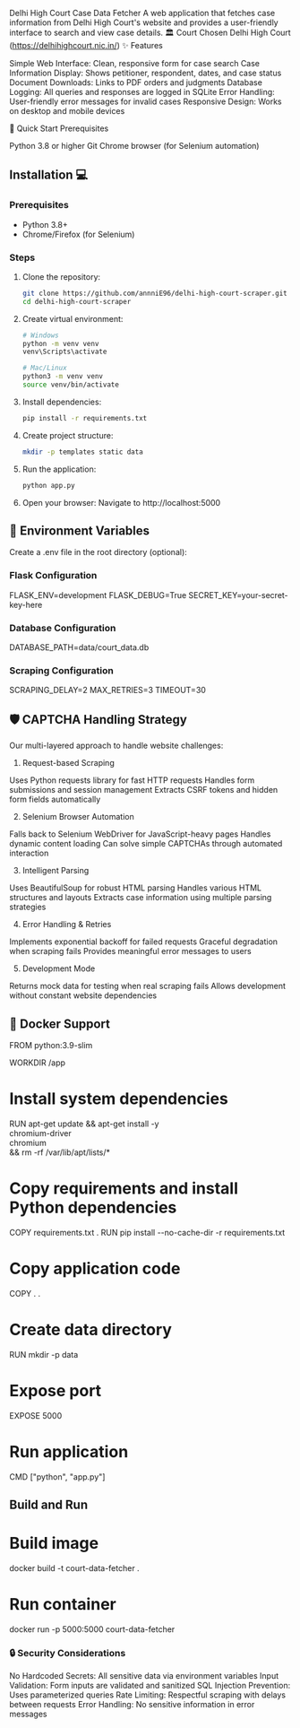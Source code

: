 Delhi High Court Case Data Fetcher
A web application that fetches case information from Delhi High Court's website and provides a user-friendly interface to search and view case details.
🏛️ Court Chosen
Delhi High Court (https://delhihighcourt.nic.in/)
✨ Features

Simple Web Interface: Clean, responsive form for case search
Case Information Display: Shows petitioner, respondent, dates, and case status
Document Downloads: Links to PDF orders and judgments
Database Logging: All queries and responses are logged in SQLite
Error Handling: User-friendly error messages for invalid cases
Responsive Design: Works on desktop and mobile devices

🚀 Quick Start
Prerequisites

Python 3.8 or higher
Git
Chrome browser (for Selenium automation)

## Installation 💻

### Prerequisites
- Python 3.8+
- Chrome/Firefox (for Selenium)

### Steps
1. Clone the repository:
   ```bash
   git clone https://github.com/annniE96/delhi-high-court-scraper.git
   cd delhi-high-court-scraper

2. Create virtual environment:
   ```bash
   # Windows
   python -m venv venv
   venv\Scripts\activate

   # Mac/Linux
   python3 -m venv venv
   source venv/bin/activate
3. Install dependencies:    
   ```bash
   pip install -r requirements.txt
4. Create project structure:
   ```bash
   mkdir -p templates static data

5. Run the application:
   ```bash
   python app.py

6. Open your browser: Navigate to http://localhost:5000

## 🔧 Environment Variables
Create a .env file in the root directory (optional):
### Flask Configuration
FLASK_ENV=development
FLASK_DEBUG=True
SECRET_KEY=your-secret-key-here

### Database Configuration
DATABASE_PATH=data/court_data.db

### Scraping Configuration
SCRAPING_DELAY=2
MAX_RETRIES=3
TIMEOUT=30
    
## 🛡️ CAPTCHA Handling Strategy
Our multi-layered approach to handle website challenges:
1. Request-based Scraping

Uses Python requests library for fast HTTP requests
Handles form submissions and session management
Extracts CSRF tokens and hidden form fields automatically

2. Selenium Browser Automation

Falls back to Selenium WebDriver for JavaScript-heavy pages
Handles dynamic content loading
Can solve simple CAPTCHAs through automated interaction

3. Intelligent Parsing

Uses BeautifulSoup for robust HTML parsing
Handles various HTML structures and layouts
Extracts case information using multiple parsing strategies

4. Error Handling & Retries

Implements exponential backoff for failed requests
Graceful degradation when scraping fails
Provides meaningful error messages to users

5. Development Mode

Returns mock data for testing when real scraping fails
Allows development without constant website dependencies

## 🐳 Docker Support
FROM python:3.9-slim

WORKDIR /app

# Install system dependencies
RUN apt-get update && apt-get install -y \
    chromium-driver \
    chromium \
    && rm -rf /var/lib/apt/lists/*

# Copy requirements and install Python dependencies
COPY requirements.txt .
RUN pip install --no-cache-dir -r requirements.txt

# Copy application code
COPY . .

# Create data directory
RUN mkdir -p data

# Expose port
EXPOSE 5000

# Run application
CMD ["python", "app.py"]

## Build and Run
# Build image
docker build -t court-data-fetcher .

# Run container
docker run -p 5000:5000 court-data-fetcher

### 🔒 Security Considerations

No Hardcoded Secrets: All sensitive data via environment variables
Input Validation: Form inputs are validated and sanitized
SQL Injection Prevention: Uses parameterized queries
Rate Limiting: Respectful scraping with delays between requests
Error Handling: No sensitive information in error messages
      


